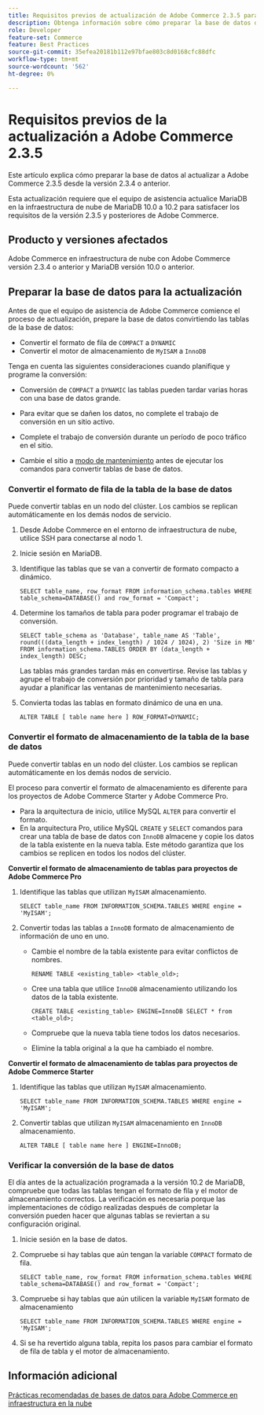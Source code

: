 ```yaml
---
title: Requisitos previos de actualización de Adobe Commerce 2.3.5 para MariaDB
description: Obtenga información sobre cómo preparar la base de datos de Adobe Commerce para la actualización desde Adobe Commerce 2.3.5.
role: Developer
feature-set: Commerce
feature: Best Practices
source-git-commit: 35efea20181b112e97bfae803c8d0168cfc88dfc
workflow-type: tm+mt
source-wordcount: '562'
ht-degree: 0%

---
```



# Requisitos previos de la actualización a Adobe Commerce 2.3.5

Este artículo explica cómo preparar la base de datos al actualizar a Adobe Commerce 2.3.5 desde la versión 2.3.4 o anterior.

Esta actualización requiere que el equipo de asistencia actualice MariaDB en la infraestructura de nube de MariaDB 10.0 a 10.2 para satisfacer los requisitos de la versión 2.3.5 y posteriores de Adobe Commerce.

## Producto y versiones afectados

Adobe Commerce en infraestructura de nube con Adobe Commerce versión 2.3.4 o anterior y MariaDB versión 10.0 o anterior.

## Preparar la base de datos para la actualización

Antes de que el equipo de asistencia de Adobe Commerce comience el proceso de actualización, prepare la base de datos convirtiendo las tablas de la base de datos:

- Convertir el formato de fila de `COMPACT` a `DYNAMIC`
- Convertir el motor de almacenamiento de `MyISAM` a `InnoDB`

Tenga en cuenta las siguientes consideraciones cuando planifique y programe la conversión:

- Conversión de `COMPACT` a `DYNAMIC` las tablas pueden tardar varias horas con una base de datos grande.

- Para evitar que se dañen los datos, no complete el trabajo de conversión en un sitio activo.

- Complete el trabajo de conversión durante un período de poco tráfico en el sitio.

- Cambie el sitio a [modo de mantenimiento](../../../installation/tutorials/maintenance-mode.md) antes de ejecutar los comandos para convertir tablas de base de datos.

### Convertir el formato de fila de la tabla de la base de datos

Puede convertir tablas en un nodo del clúster. Los cambios se replican automáticamente en los demás nodos de servicio.

1. Desde Adobe Commerce en el entorno de infraestructura de nube, utilice SSH para conectarse al nodo 1.

1. Inicie sesión en MariaDB.

1. Identifique las tablas que se van a convertir de formato compacto a dinámico.

   ```mysql
   SELECT table_name, row_format FROM information_schema.tables WHERE table_schema=DATABASE() and row_format = 'Compact';
   ```

1. Determine los tamaños de tabla para poder programar el trabajo de conversión.

   ```mysql
   SELECT table_schema as 'Database', table_name AS 'Table', round(((data_length + index_length) / 1024 / 1024), 2) 'Size in MB' FROM information_schema.TABLES ORDER BY (data_length + index_length) DESC;
   ```

   Las tablas más grandes tardan más en convertirse. Revise las tablas y agrupe el trabajo de conversión por prioridad y tamaño de tabla para ayudar a planificar las ventanas de mantenimiento necesarias.

1. Convierta todas las tablas en formato dinámico de una en una.

   ```mysql
   ALTER TABLE [ table name here ] ROW_FORMAT=DYNAMIC;
   ```

### Convertir el formato de almacenamiento de la tabla de la base de datos

Puede convertir tablas en un nodo del clúster. Los cambios se replican automáticamente en los demás nodos de servicio.

El proceso para convertir el formato de almacenamiento es diferente para los proyectos de Adobe Commerce Starter y Adobe Commerce Pro.

- Para la arquitectura de inicio, utilice MySQL `ALTER` para convertir el formato.
- En la arquitectura Pro, utilice MySQL `CREATE` y `SELECT` comandos para crear una tabla de base de datos con `InnoDB` almacene y copie los datos de la tabla existente en la nueva tabla. Este método garantiza que los cambios se replicen en todos los nodos del clúster.

**Convertir el formato de almacenamiento de tablas para proyectos de Adobe Commerce Pro**

1. Identifique las tablas que utilizan `MyISAM` almacenamiento.

   ```mysql
   SELECT table_name FROM INFORMATION_SCHEMA.TABLES WHERE engine = 'MyISAM';
   ```

1. Convertir todas las tablas a `InnoDB` formato de almacenamiento de información de uno en uno.

   - Cambie el nombre de la tabla existente para evitar conflictos de nombres.

      ```mysql
      RENAME TABLE <existing_table> <table_old>;
      ```

   - Cree una tabla que utilice `InnoDB` almacenamiento utilizando los datos de la tabla existente.

      ```mysql
      CREATE TABLE <existing_table> ENGINE=InnoDB SELECT * from <table_old>;
      ```

   - Compruebe que la nueva tabla tiene todos los datos necesarios.

   - Elimine la tabla original a la que ha cambiado el nombre.


**Convertir el formato de almacenamiento de tablas para proyectos de Adobe Commerce Starter**

1. Identifique las tablas que utilizan `MyISAM` almacenamiento.

   ```mysql
   SELECT table_name FROM INFORMATION_SCHEMA.TABLES WHERE engine = 'MyISAM';
   ```

1. Convertir tablas que utilizan `MyISAM` almacenamiento en `InnoDB` almacenamiento.

   ```mysql
   ALTER TABLE [ table name here ] ENGINE=InnoDB;
   ```

### Verificar la conversión de la base de datos

El día antes de la actualización programada a la versión 10.2 de MariaDB, compruebe que todas las tablas tengan el formato de fila y el motor de almacenamiento correctos. La verificación es necesaria porque las implementaciones de código realizadas después de completar la conversión pueden hacer que algunas tablas se reviertan a su configuración original.

1. Inicie sesión en la base de datos.

1. Compruebe si hay tablas que aún tengan la variable `COMPACT` formato de fila.

   ```mysql
   SELECT table_name, row_format FROM information_schema.tables WHERE table_schema=DATABASE() and row_format = 'Compact';
   ```

1. Compruebe si hay tablas que aún utilicen la variable `MyISAM` formato de almacenamiento

   ```mysql
   SELECT table_name FROM INFORMATION_SCHEMA.TABLES WHERE engine = 'MyISAM';
   ```

1. Si se ha revertido alguna tabla, repita los pasos para cambiar el formato de fila de tabla y el motor de almacenamiento.

## Información adicional

[Prácticas recomendadas de bases de datos para Adobe Commerce en infraestructura en la nube](../planning/database-on-cloud.md)
